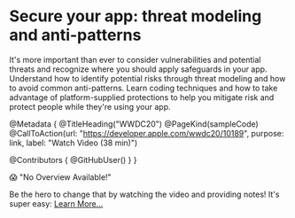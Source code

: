 # Secure your app: threat modeling and anti-patterns

It's more important than ever to consider vulnerabilities and potential threats and recognize where you should apply safeguards in your app. Understand how to identify potential risks through threat modeling and how to avoid common anti-patterns. Learn coding techniques and how to take advantage of platform-supplied protections to help you mitigate risk and protect people while they're using your app.

@Metadata {
   @TitleHeading("WWDC20")
   @PageKind(sampleCode)
   @CallToAction(url: "https://developer.apple.com/wwdc20/10189", purpose: link, label: "Watch Video (38 min)")

   @Contributors {
      @GitHubUser(<replace this with your GitHub handle>)
   }
}

😱 "No Overview Available!"

Be the hero to change that by watching the video and providing notes! It's super easy:
 [Learn More…](https://wwdcnotes.github.io/WWDCNotes/documentation/wwdcnotes/contributing)
